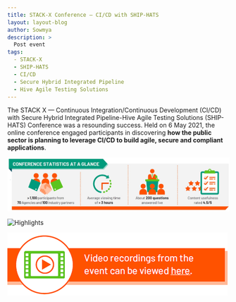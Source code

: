```yaml
---
title: STACK-X Conference — CI/CD with SHIP-HATS
layout: layout-blog
author: Sowmya
description: >
  Post event
tags:
  - STACK-X
  - SHIP-HATS
  - CI/CD
  - Secure Hybrid Integrated Pipeline
  - Hive Agile Testing Solutions
---
```


The STACK X — Continuous Integration/Continuous Development (CI/CD) with Secure Hybrid Integrated Pipeline-Hive Agile Testing Solutions (SHIP-HATS) Conference was a resounding success. Held on 6 May 2021, the online conference engaged participants in discovering **how the public sector is planning to leverage CI/CD to build agile, secure and compliant applications**. 

![Stats_table](/assets/img/STACK-X-stats.jpg)


![Highlights](/assets/img/STACK-X-highlights.jpg)


![Highlights](/assets/img/video-record-img.png)
